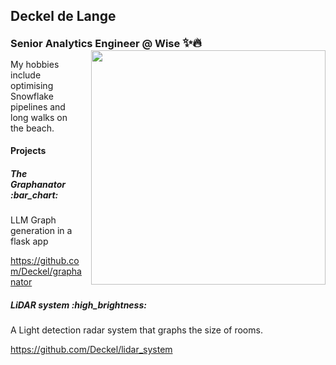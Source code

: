 <h2>Deckel de Lange</h2>
<h3 style="display: inline-block; margin: 0;">Senior Analytics Engineer @ Wise <span style="font-size: 1.2em;">✨🔥</span></h3>
<img align="right" src="https://viralviralvideos.com/wp-content/uploads/2014/06/GIF-Hacker.gif" width="375" style="vertical-align: middle; margin-left: 15px;">

My hobbies include optimising Snowflake pipelines and long walks on the beach.

<h4>Projects</h4>
<h5>The Graphanator :bar_chart: </h5>
<p>LLM Graph generation in a flask app</p> 
<p><a href="https://github.com/Deckel/graphanator" target="_blank">https://github.com/Deckel/graphanator</a></p>

<h5> LiDAR system :high_brightness: </h5>
<p> A Light detection radar system that graphs the size of rooms. </p>
<p><a href="https://github.com/Deckel/lidar_system" target="_blank">https://github.com/Deckel/lidar_system</a></p>
